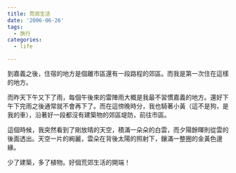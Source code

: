 ```yaml
---
title: 荒郊生活
date: '2006-06-26'
tags:
  - 旅行
categories:
  - life

---
```

到嘉義之後，住宿的地方是個離市區還有一段路程的郊區。而我是第一次住在這樣的地方。  
  
而昨天下午又下了雨，每個午後來的雷陣雨大概是我最不習慣嘉義的地方。還好下午下完雨之後通常就不會再下了。而在這傍晚時分，我也騎著小黃（這不是狗，是我的車），沿著好一段都沒有建築物的郊區堤防，前往市區。  
  
這個時候，我突然看到了剛放晴的天空，積滿一朵朵的白雲，而夕陽餘暉則從雲的後面透出。天空一片的絢麗，雲朵在背後太陽的照射下，鑲滿一整圈的金黃色邊緣。  
  
少了建築，多了植物。好個荒郊生活的開端！